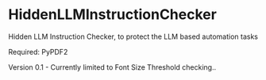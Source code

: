# HiddenLLMInstructionChecker
Hidden LLM Instruction Checker, to protect the LLM based automation tasks

Required: PyPDF2

Version 0.1 - Currently limited to Font Size Threshold checking..
